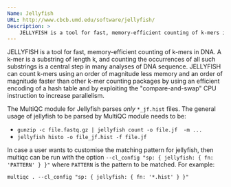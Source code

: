```yaml
---
Name: Jellyfish
URL: http://www.cbcb.umd.edu/software/jellyfish/
Description: >
    JELLYFISH is a tool for fast, memory-efficient counting of k-mers in DNA.
---
```


JELLYFISH is a tool for fast, memory-efficient counting of k-mers in DNA. A k-mer is a substring of length k, and counting the occurrences of all such substrings is a central step in many analyses of DNA sequence. JELLYFISH can count k-mers using an order of magnitude less memory and an order of magnitude faster than other k-mer counting packages by using an efficient encoding of a hash table and by exploiting the "compare-and-swap" CPU instruction to increase parallelism.

The MultiQC module for Jellyfish parses *only* `*_jf.hist` files. The general usage of jellyfish to be parsed by MultiQC module needs to be:

 - `gunzip -c file.fastq.gz | jellyfish count -o file.jf  -m ...`
 - `jellyfish histo -o file_jf.hist -f file.jf`

In case a user wants to customise the matching pattern for jellyfish, then multiqc can be run with the option `--cl_config "sp: { jellyfish: { fn: 'PATTERN' } }"` where `PATTERN` is the pattern to be matched. For example:

```
multiqc . --cl_config "sp: { jellyfish: { fn: '*.hist' } }"
```
